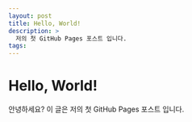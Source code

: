 ```yaml
---
layout: post
title: Hello, World!
description: >
  저의 첫 GitHub Pages 포스트 입니다.
tags: 
---
```

# Hello, World!
안녕하세요?
이 글은 저의 첫 GitHub Pages 포스트 입니다.
